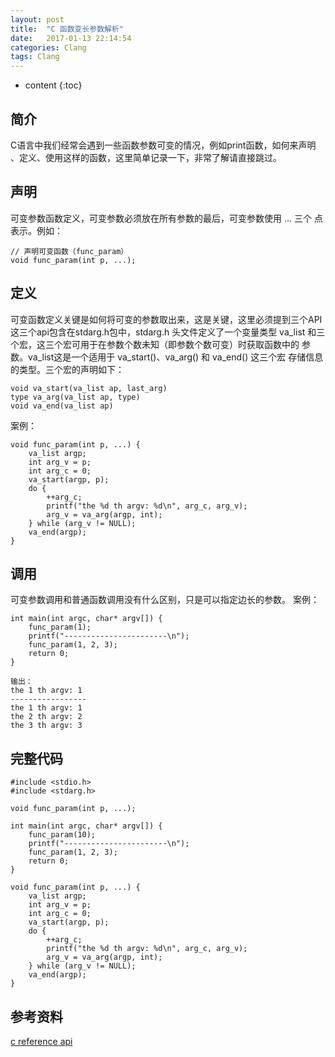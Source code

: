 ```yaml
---
layout: post
title:  "C 函数变长参数解析"
date:   2017-01-13 22:14:54
categories: Clang
tags: Clang
---
```


* content
{:toc}

## 简介

C语言中我们经常会遇到一些函数参数可变的情况，例如print函数，如何来声明
、定义、使用这样的函数，这里简单记录一下，非常了解请直接跳过。



## 声明

可变参数函数定义，可变参数必须放在所有参数的最后，可变参数使用 ... 三个
点表示。例如：

```
// 声明可变函数（func_param）
void func_param(int p, ...);
```

## 定义

可变函数定义关键是如何将可变的参数取出来，这是关键，这里必须提到三个API
这三个api包含在stdarg.h包中，stdarg.h 头文件定义了一个变量类型 va_list 
和三个宏，这三个宏可用于在参数个数未知（即参数个数可变）时获取函数中的
参数。va_list这是一个适用于 va_start()、va_arg() 和 va_end() 这三个宏
存储信息的类型。三个宏的声明如下：

```
void va_start(va_list ap, last_arg)
type va_arg(va_list ap, type)
void va_end(va_list ap)
```

案例：

```
void func_param(int p, ...) {
	va_list argp;
	int arg_v = p;
	int arg_c = 0;
	va_start(argp, p);
	do {
		++arg_c;
		printf("the %d th argv: %d\n", arg_c, arg_v);
		arg_v = va_arg(argp, int);
	} while (arg_v != NULL);
	va_end(argp);
}
```

## 调用

可变参数调用和普通函数调用没有什么区别，只是可以指定边长的参数。
案例：

```
int main(int argc, char* argv[]) {
	func_param(1);
	printf("-----------------------\n");
	func_param(1, 2, 3);
	return 0;
}

输出：
the 1 th argv: 1
-----------------
the 1 th argv: 1
the 2 th argv: 2
the 3 th argv: 3
```

## 完整代码

```
#include <stdio.h>
#include <stdarg.h>

void func_param(int p, ...);

int main(int argc, char* argv[]) {
	func_param(10);
	printf("-----------------------\n");
	func_param(1, 2, 3);
	return 0;
}

void func_param(int p, ...) {
	va_list argp;
	int arg_v = p;
	int arg_c = 0;
	va_start(argp, p);
	do {
		++arg_c;
		printf("the %d th argv: %d\n", arg_c, arg_v);
		arg_v = va_arg(argp, int);
	} while (arg_v != NULL);
	va_end(argp);
}
```

## 参考资料

[c reference api](http://www.cplusplus.com/reference/cstdarg/)



























